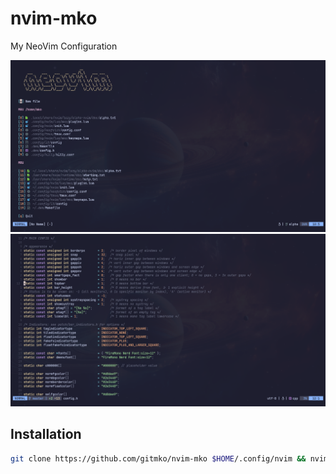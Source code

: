# nvim-mko

My NeoVim Configuration

![image](images/neovim.png)
![image](images/neovim-edit.png)

## Installation

```bash
git clone https://github.com/gitmko/nvim-mko $HOME/.config/nvim && nvim
```
